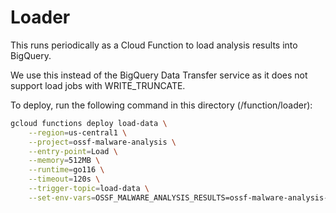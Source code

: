 # Loader

This runs periodically as a Cloud Function to load analysis results into
BigQuery.

We use this instead of the BigQuery Data Transfer service as it does not support
load jobs with WRITE_TRUNCATE.

To deploy, run the following command in this directory (/function/loader):

```bash
gcloud functions deploy load-data \
    --region=us-central1 \
    --project=ossf-malware-analysis \
    --entry-point=Load \
    --memory=512MB \
    --runtime=go116 \
    --timeout=120s \
    --trigger-topic=load-data \
    --set-env-vars=OSSF_MALWARE_ANALYSIS_RESULTS=ossf-malware-analysis-results,GCP_PROJECT=ossf-malware-analysis
```

